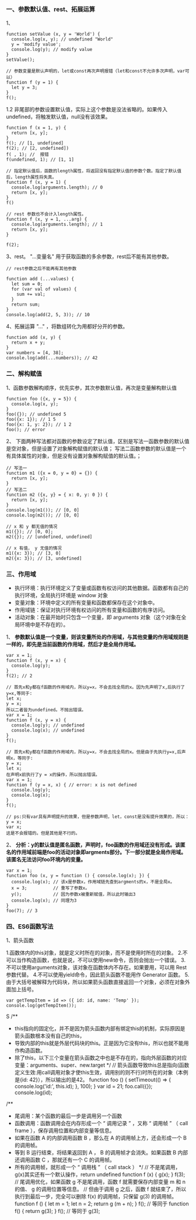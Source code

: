 ### 一、参数默认值、rest、拓展运算
1、
```
function setValue (x, y = 'World') {
  console.log(x, y); // undefined "World"
  y = 'modify value';
  console.log(y); // modify value
}
setValue();

// 参数变量是默认声明的，let或const再次声明报错（let和const不允许多次声明，var可以）
function f (y = 1) {
  let y = 3;
}
f();
```

1.2
非尾部的参数设置默认值，实际上这个参数是没法省略的。如果传入undefined，将触发默认值，null没有该效果。

```
function f (x = 1, y) {
  return [x, y];
}
f(); // [1, undefined]
f(2); // [2, undefined])
f( , 1); //  报错
f(undefined, 1); // [1, 1]

// 指定默认值后，函数的length属性，将返回没有指定默认值的参数个数。指定了默认值后，length属性将失真。
function f (x, y = 1) {
  console.log(arguments.length); // 0
  return [x, y];
}
f()

// rest 参数也不会计入length属性。
function f (x, y = 1, ...arg) {
  console.log(arguments.length); // 1
  return [x, y];
}

f(2);

```

3、rest。 "...变量名" 用于获取函数的多余参数，rest后不能有其他参数。
```
// rest参数之后不能再有其他参数

function add (...values) {
  let sum = 0;
  for (var val of values) {
    sum += val;
  }
  return sum;
}
console.log(add(2, 5, 3)); // 10
```

4、拓展运算  "..." ，将数组转化为用都好分开的参数。
```
function add (x, y) {
  return x + y;
}
var numbers = [4, 38];
console.log(add(...numbers)); // 42
```

### 二、解构赋值

1、函数参数解构顺序，优先实参，其次参数默认值，再次是变量解构默认值
```
function foo ({x, y = 5}) {
  console.log(x, y);
}
foo({}); // undefined 5
foo({x: 1}); // 1 5
foo({x: 1, y: 2}); // 1 2
foo(); // error
```

2、
下面两种写法都对函数的参数设定了默认值，区别是写法一函数参数的默认值是空对象，但是设置了对象解构赋值的默认值；
写法二函数参数的默认值是一个有具体属性的对象，但是没有设置对象解构赋值的默认值。；

```
// 写法一
function m1 ({x = 0, y = 0} = {}) {
  return [x, y];
}
// 写法二
function m2 ({x, y} = { x: 0, y: 0 }) {
  return [x, y];
}
console.log(m1()); // [0, 0]
console.log(m2()); // [0, 0]

// x 和 y 都无值的情况
m1({}); // [0, 0];
m2({}); // [undefined, undefined]

// x 有值， y 无值的情况
m1({x: 3}); // [3, 0]
m2({x: 3}); // [3, undefined]

```

### 三、作用域

- 执行环境：执行环境定义了变量或函数有权访问的其他数据。函数都有自己的执行环境，全局执行环境是 window 对象
- 变量对象：环境中定义的所有变量和函数都保存在这个对象中。
- 作用域链：保证对执行环境有权访问的所有变量和函数的有序访问。
- 活动对象：在最开始时只包含一个变量，即 arguments 对象（这个对象在全局环境中是不存在的）。

1、
**参数默认值是一个变量，则该变量所处的作用域，与其他变量的作用域规则是一样的，即先是当前函数的作用域，然后才是全局作用域。**

```
var x = 1;
function f (x, y = x) {
  console.log(y);
}
f(2); // 2

// 首先x和y都在f函数的作用域内，所以y=x，不会去找全局的x。因为先声明了x,后执行了y=x,等同于:
let x; 
y = x;
所以二者皆为undefined。不抛出错误。
var x = 1;
function f (x, y = x) {
  console.log(y); // undefined
  console.log(x); // undefined
}
f();

// 首先x和y都在f函数的作用域内，所以y=x，不会去找全局的x。但是由于先执行y=x,后声明x，等同于:
y = x;
let x; 
在声明x前执行了y = x的操作，所以抛出错误。
var x = 1;
function f (y = x, x) { // error: x is not defined
  console.log(y);
  console.log(x);
}
f();

// ps:只有var具有声明提升的效果，但是参数声明，let，const是没有提升效果的，所以：
y = x;
var x;
这是不会报错的。但是其他是不行的。
```

2、
**分析：y的默认值是匿名函数，声明时，foo函数的作用域还没有形成。该匿名的作用域前端是foo的活动对象即argments部分。下一部分就是全局作用域。该匿名无法访问foo环境内的变量。**

```
var x = 1;
function foo (x, y = function () { console.log(x); }) {
  console.log(x); // 该x是参数x，作用域链先查到argments的x，不是全局x。
  x = 3;          // 重写了参数x。
  y();            // 因为参数x被重新赋值，所以此时输出3
  console.log(x); // 同理为3
}
foo(7); // 3
```

### 四、ES6函数写法

1、箭头函数

1.函数体内的this对象，就是定义时所在的对象，而不是使用时所在的对象。
2.不可以当作构造函数，也就是说，不可以使用new命令，否则会抛出一个错误。
3.不可以使用arguments对象，该对象在函数体内不存在。如果要用，可以用 Rest 参数代替。
4.不可以使用yield命令，因此箭头函数不能用作 Generator 函数。
5.由于大括号被解释为代码块，所以如果箭头函数直接返回一个对象，必须在对象外面加上括号。

```
var getTempItem = id => ({ id: id, name: 'Temp' });
console.log(getTempItem());
```
S
/**
 * this指向的固定化，并不是因为箭头函数内部有绑定this的机制，实际原因是箭头函数根本没有自己的this，
 * 导致内部的this就是外层代码块的this。正是因为它没有this，所以也就不能用作构造函数。
 * 除了this，以下三个变量在箭头函数之中也是不存在的，指向外层函数的对应变量：arguments、super、new.target
 */
// 箭头函数导致this总是指向(函数定义生效:用call调用对象才使this生效，调用别的则不行)时所在的对象（本例是{id: 42}），所以输出的是42。
function foo () {
  setTimeout(() => {
    console.log('id:', this.id);
  }, 100);
}
var id = 21;
foo.call({});
console.log(id);

/**
 * 尾调用：某个函数的最后一步是调用另一个函数
 * 函数调用：函数调用会在内存形成一个 “ 调用记录 ” ，又称 “ 调用帧 ” （ call frame ），保存调用位置和内部变量等信息。
 * 如果在函数 A 的内部调用函数 B ，那么在 A 的调用帧上方，还会形成一个 B 的调用帧。
 * 等到 B 运行结束，将结果返回到 A ， B 的调用帧才会消失。如果函数 B 内部还调用函数 C ，那就还有一个 C 的调用帧。
 * 所有的调用帧，就形成一个 “ 调用栈 ” （ call stack ）
 */
// 不是尾调用，g(x)其实还有一个默认操作，return undefined
function f (x) {
  g(x);
}
f(3);
// 尾调用优化，如果函数 g 不是尾调用，函数 f 就需要保存内部变量 m 和 n 的值、 g 的调用位置等信息。
// 但由于调用 g 之后，函数 f 就结束了，所以执行到最后一步，完全可以删除 f(x)  的调用帧，只保留 g(3)  的调用帧。
function f () {
  let m = 1;
  let n = 2;
  return g (m + n);
}
f();
//  等同于
function f() {
  return g(3);
}
f();
//  等同于
g(3);
